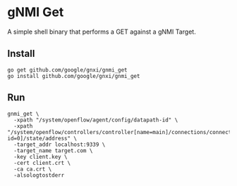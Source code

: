 # gNMI Get

A simple shell binary that performs a GET against a gNMI Target.

## Install

```
go get github.com/google/gnxi/gnmi_get
go install github.com/google/gnxi/gnmi_get
```

## Run

```
gnmi_get \
  -xpath "/system/openflow/agent/config/datapath-id" \
  -xpath "/system/openflow/controllers/controller[name=main]/connections/connection[aux-id=0]/state/address" \
  -target_addr localhost:9339 \
  -target_name target.com \
  -key client.key \
  -cert client.crt \
  -ca ca.crt \
  -alsologtostderr
```
